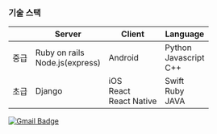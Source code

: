 
### 기술 스택
|      | Server                              | Client                           | Language                        |
| ---- | ----------------------------------- | -------------------------------- | ------------------------------- |
| 중급 | Ruby on rails<br />Node.js(express) | Android                          | Python<br />Javascript<br />C++ |
| 초급 | Django<br />                        | iOS<br />React<br />React Native | Swift<br />Ruby<br />JAVA       |





	
  [![Gmail Badge](https://img.shields.io/badge/Gmail-d14836?style=flat-square&logo=Gmail&logoColor=white&link=mailto:snugyun01@gmail.com)](mailto:wltjr0920@ajou.ac.kr)
	
<!--
**wltjr0920/wltjr0920** is a ✨ _special_ ✨ repository because its `README.md` (this file) appears on your GitHub profile.

Here are some ideas to get you started:

- 🔭 I’m currently working on ...
- 🌱 I’m currently learning ...
- 👯 I’m looking to collaborate on ...
- 🤔 I’m looking for help with ...
- 💬 Ask me about ...
- 📫 How to reach me: ...
- 😄 Pronouns: ...
- ⚡ Fun fact: ...
-->
